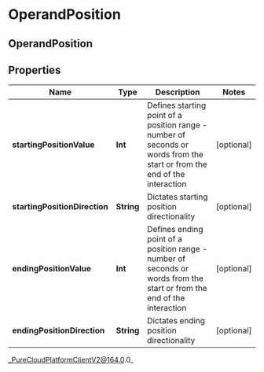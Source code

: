 # OperandPosition

## OperandPosition

## Properties

|Name | Type | Description | Notes|
|------------ | ------------- | ------------- | -------------|
| **startingPositionValue** | **Int** | Defines starting point of a position range - number of seconds or words from the start or from the end of the interaction | [optional] |
| **startingPositionDirection** | **String** | Dictates starting position directionality | [optional] |
| **endingPositionValue** | **Int** | Defines ending point of a position range - number of seconds or words from the start or from the end of the interaction | [optional] |
| **endingPositionDirection** | **String** | Dictates ending position directionality | [optional] |



_PureCloudPlatformClientV2@164.0.0_
